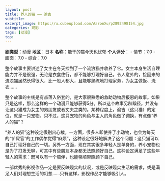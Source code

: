 ```yaml
---
layout: post
title: 养人的猫 —— 谕吉
subtitle: 
excerpt_image: https://u.cubeupload.com/AaronXu/p2892498154.jpg
categories: 观影
tags: [动漫]
top: 
---
```


**剧类型**：动漫
**地区**：日本
**名称**：能干的猫今天也忧郁
**个人评分**：
	- 情节：7.0
	- 画面：7.0
	- 综合：7.0

整个故事主要讲述了女主在冬天捡到了一个流浪猫并收养了它。女主本身生活自理能力并不是很强，无论是衣食住行，都不能够打理好自己。令人意外的，捡回来的流浪猫居然长得很大，比一般人都大，且能够熟练地打理家务，为女主做饭、洗衣......

整个故事的主线是有点落入俗套的，是大家很熟悉的救助动物后报恩的故事。如果只是这样，那么这样的一个动漫只能够获得5分。所以这个故事另辟蹊径，并没有让这只猫成为女主的男朋友或者丈夫之类的。某种程度上，谕吉（这只猫）的定位，就是一只宠物。只不过，这只宠物的角色与主人的角色做了调换，有点像“养人的猫”？

“养人的猫”这种设定很别出心裁。一方面，很多人即使养了小动物，也会为每天的“铲屎官”的工作偶尔觉得“麻烦”，这种设定很好地解决了这个问题：这只猫可以自己打理好自己的一切。另外一方面，现在其实很多年轻人是单身的，养小宠物也是为了打发无聊，可其中有些朋友本身都无法照顾好自己。这种设定满足了这些年轻人的需求：既可以有一个陪伴，也能够顺带照顾下自己。

一部优秀的影视作品一定是要反映现实的状况，或是反映现实生活的需求，或是满足人们对理想生活的幻想......只有这样，影视作品才能够吸引人。
